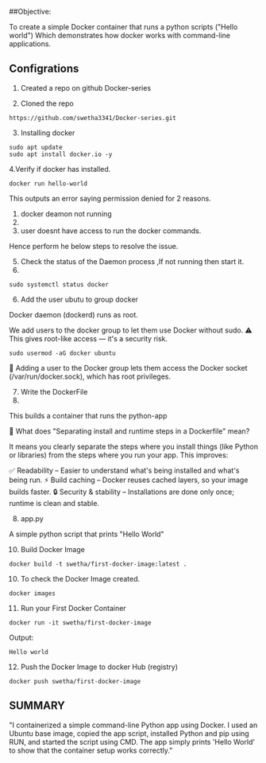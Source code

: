 
##Objective:

To create a simple Docker container that runs a python scripts ("Hello world")
Which demonstrates how docker works  with command-line applications.

## Configrations 

1. Created a repo on github Docker-series

2. Cloned the repo 

```
https://github.com/swetha3341/Docker-series.git
```

3. Installing docker

```
sudo apt update
sudo apt install docker.io -y
```

4.Verify if docker has installed.

```
docker run hello-world
```

This outputs an error saying permission denied for 2 reasons.

1. docker deamon not running
2. 
3. user doesnt have access to run the docker commands.

Hence perform he below steps to resolve the issue.

5. Check the status of  the Daemon process ,If not running then start it.
6. 
```
sudo systemctl status docker
``` 
6. Add the user ubutu to group docker
   
Docker daemon (dockerd) runs as root.

We add users to the docker group to let them use Docker without sudo.
⚠️ This gives root-like access — it's a security risk.

```
sudo usermod -aG docker ubuntu
```

🧠 Adding a user to the Docker group lets them access the Docker socket (/var/run/docker.sock), which has root privileges.

7. Write the DockerFile
8. 
This builds a container that runs the python-app

🧠 What does "Separating install and runtime steps in a Dockerfile" mean?

It means you clearly separate the steps where you install things (like Python or libraries) from the steps where you run your app. This improves:

✅ Readability – Easier to understand what's being installed and what's being run.
⚡ Build caching – Docker reuses cached layers, so your image builds faster.
🔒 Security & stability – Installations are done only once; runtime is clean and stable.

8. app.py
   
A simple python script that prints "Hello World"

10. Build Docker Image

```
docker build -t swetha/first-docker-image:latest .
```

10. To check the Docker Image created.

```
docker images
```

11. Run your First Docker Container

```
docker run -it swetha/first-docker-image
```
Output:

```
Hello world
```
12. Push the Docker Image to docker Hub (registry)

```
docker push swetha/first-docker-image  
``` 


## SUMMARY

"I containerized a simple command-line Python app using Docker. I used an Ubuntu base image, copied the app script, installed Python and pip using RUN, and started the script using CMD. The app simply prints 'Hello World' to show that the container setup works correctly."


